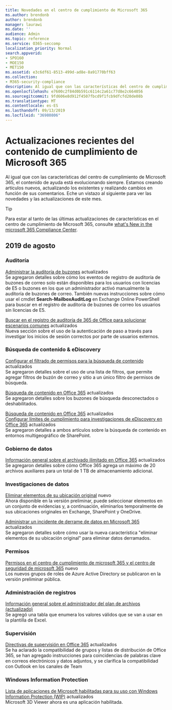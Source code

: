 ```yaml
---
title: Novedades en el centro de cumplimiento de Microsoft 365
ms.author: brendonb
author: brendonb
manager: laurawi
ms.date: ''
audience: Admin
ms.topic: reference
ms.service: O365-seccomp
localization_priority: Normal
search.appverid:
- SPO160
- MOE150
- MET150
ms.assetid: e3c6df61-8513-499d-ad8e-8a91770bff63
ms.collection:
- M365-security-compliance
description: Al igual que con las características del centro de cumplimiento de Microsoft 365, el contenido de ayuda está evolucionando siempre. Estamos creando artículos nuevos, actualizando los existentes y realizando cambios en función de sus comentarios. Descubra las novedades y las actualizaciones de este mes.
ms.openlocfilehash: e7600c2f84d0b591c6114c2a61c77d8e2c664056
ms.sourcegitcommit: 9fd606e8d912f4507fbcd9f1fcb9dfcfd20de08b
ms.translationtype: MT
ms.contentlocale: es-ES
ms.lasthandoff: 09/13/2019
ms.locfileid: "36980806"
---
```

# <a name="recent-updates-to-microsoft-365-compliance-content"></a>Actualizaciones recientes del contenido de cumplimiento de Microsoft 365

Al igual que con las características del centro de cumplimiento de Microsoft 365, el contenido de ayuda está evolucionando siempre. Estamos creando artículos nuevos, actualizando los existentes y realizando cambios en función de sus comentarios. Eche un vistazo al siguiente para ver las novedades y las actualizaciones de este mes.

> [!TIP]
> Para estar al tanto de las últimas actualizaciones de características en el centro de cumplimiento de Microsoft 365, consulte [what's New in the microsoft 365 Compliance Center](whats-new.md).

## <a name="august-2019"></a>2019 de agosto

### <a name="auditing"></a>Auditoría

[Administrar la auditoría de buzones](enable-mailbox-auditing.md#more-information) actualizados<br>Se agregaron detalles sobre cómo los eventos de registro de auditoría de buzones de correo solo están disponibles para los usuarios con licencias de E5 o buzones en los que un administrador activó manualmente la auditoría de buzones de correo. También nuevas instrucciones sobre cómo usar el cmdlet **Search-MailboxAuditLog** en Exchange Online PowerShell para buscar en el registro de auditoría de buzones de correo los usuarios sin licencias de E5.

[Buscar en el registro de auditoría de 365 de Office para solucionar escenarios comunes](auditing-troubleshooting-scenarios.md#investigate-why-there-was-a-successful-login-by-a-user-outside-your-organization) actualizados<br>Nueva sección sobre el uso de la autenticación de paso a través para investigar los inicios de sesión correctos por parte de usuarios externos.

### <a name="content-search--ediscovery"></a>Búsqueda de contenido & eDiscovery

[Configurar el filtrado de permisos para la búsqueda de contenido](permissions-filtering-for-content-search.md#using-a-filters-list-to-combine-filter-types) actualizados<br>Se agregaron detalles sobre el uso de una lista de filtros, que permite agregar filtros de buzón de correo y sitio a un único filtro de permisos de búsqueda.

[Búsqueda de contenido en Office 365](content-search.md#searching-disconnected-or-de-licensed-mailboxes) actualizados<br>Se agregaron detalles sobre los buzones de búsqueda desconectados o deshabilitados.

[Búsqueda de contenido en Office 365](content-search.md#searching-for-content-in-a-sharepoint-multi-geo-environment) actualizados<br>
[Configurar límites de cumplimiento para investigaciones de eDiscovery en Office 365](set-up-compliance-boundaries.md#searching-and-exporting-content-in-multi-geo-environments) actualizados<br>Se agregaron detalles a ambos artículos sobre la búsqueda de contenido en entornos multigeográfico de SharePoint.

### <a name="data-governance"></a>Gobierno de datos

[Información general sobre el archivado ilimitado en Office 365](unlimited-archiving.md#how-auto-expanding-archiving-works) actualizados<br>Se agregaron detalles sobre cómo Office 365 agrega un máximo de 20 archivos auxiliares para un total de 1 TB de almacenamiento adicional.

### <a name="data-investigations"></a>Investigaciones de datos

[Eliminar elementos de su ubicación original](datainvestigations/delete-items-from-original-locations.md) nuevo<br>Ahora disponible en la versión preliminar, puede seleccionar elementos en un conjunto de evidencias y, a continuación, eliminarlos temporalmente de sus ubicaciones originales en Exchange, SharePoint y OneDrive.

[Administrar un incidente de derrame de datos en Microsoft 365](datainvestigations/manage-data-spillage-incidents.md#step-4-delete-the-spilled-data) actualizados<br>Se agregaron detalles sobre cómo usar la nueva característica "eliminar elementos de su ubicación original" para eliminar datos derramados.

### <a name="permissions"></a>Permisos

[Permisos en el centro de cumplimiento de microsoft 365 y el centro de seguridad de microsoft 365](permissions-microsoft-365-compliance-security.md) nuevo<br>Los nuevos grupos de roles de Azure Active Directory se publicaron en la versión preliminar pública.

### <a name="records-management"></a>Administración de registros

[Información general sobre el administrador del plan de archivos (actualizado)](file-plan-manager.md#export-all-existing-retention-labels-to-analyze-andor-perform-offline-reviews)<br>Se agregó una tabla que enumera los valores válidos que se van a usar en la plantilla de Excel.

### <a name="supervision"></a>Supervisión

[Directivas de supervisión en Office 365](supervision-policies.md) actualizados<br>Se ha aclarado la compatibilidad de grupos y listas de distribución de Office 365, se han agregado instrucciones para coincidencias de palabras clave en correos electrónicos y datos adjuntos, y se clarifica la compatibilidad con Outlook en los canales de Team

### <a name="windows-information-protection"></a>Windows Information Protection

[Lista de aplicaciones de Microsoft habilitadas para su uso con Windows Information Protection (WIP)](https://docs.microsoft.com/windows/security/information-protection/windows-information-protection/enlightened-microsoft-apps-and-wip) actualizados <br>Microsoft 3D Viewer ahora es una aplicación habilitada.
